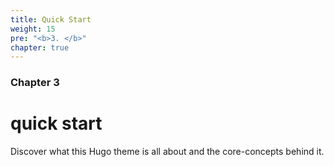 ```yaml
---
title: Quick Start
weight: 15
pre: "<b>3. </b>"
chapter: true
---
```


### Chapter 3

# quick start

Discover what this Hugo theme is all about and the core-concepts behind it.

